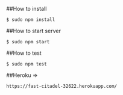 
##How to install
```
$ sudo npm install
```
##How to start server
```
$ sudo npm start
```
##How to test
```
$ sudo npm test
```
##Heroku =>
```
https://fast-citadel-32622.herokuapp.com/
```
